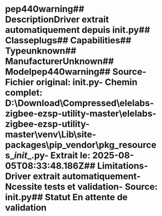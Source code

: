# pep440warning##  DescriptionDriver extrait automatiquement depuis __init__.py##  Classeplugs##  Capabilities##  Typeunknown##  ManufacturerUnknown##  Modelpep440warning##  Source- **Fichier original**: __init__.py- **Chemin complet**: D:\Download\Compressed\elelabs-zigbee-ezsp-utility-master\elelabs-zigbee-ezsp-utility-master\venv\Lib\site-packages\pip\_vendor\pkg_resources\__init__.py- **Extrait le**: 2025-08-05T08:33:48.186Z##  Limitations- Driver extrait automatiquement- Ncessite tests et validation- Source: __init__.py##  Statut En attente de validation